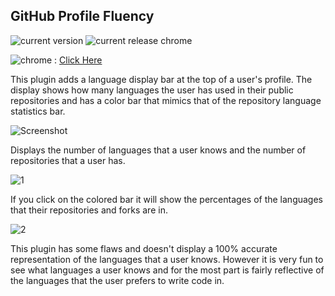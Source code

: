 ## GitHub Profile Fluency


![current version](https://img.shields.io/badge/build-2.0.0-green.svg)
![current release chrome](https://img.shields.io/badge/chrome-2.0.0-green.svg)

![chrome](https://img.shields.io/badge/-Chrome-blue.svg) : [Click Here](https://chrome.google.com/webstore/detail/github-profile-fluency/ebehmeojfclfifngmnfedkbakddbecja)

This plugin adds a language display bar at the top of a user's profile. The display shows how many languages the user 
has used in their public repositories and has a color bar that mimics that of the repository language statistics bar.

![Screenshot](http://i.imgur.com/YeRw83M.png)

Displays the number of languages that a user knows and the number of repositories that a user has.

![1](http://i.imgur.com/Lmf0Fzx.png)

If you click on the colored bar it will show the percentages of the languages that their repositories and forks are in.

![2](http://i.imgur.com/jKJdVjK.png)

This plugin has some flaws and doesn't display a 100% accurate representation of the languages that a user knows. However it is very fun to see what languages a user knows and for the most part is fairly reflective of the languages that the user prefers to write code in.
